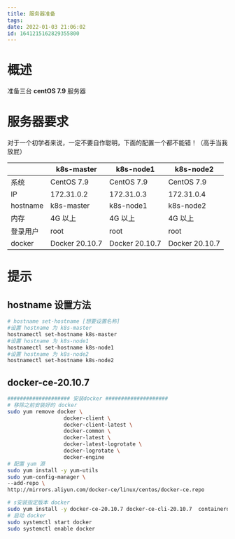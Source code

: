 ```yaml
---
title: 服务器准备
tags: 
date: 2022-01-03 21:06:02
id: 1641215162829355800
---
```

# 概述

准备三台 **centOS 7.9** 服务器

# 服务器要求

对于一个初学者来说，一定不要自作聪明，下面的配置一个都不能错！（高手当我放屁）

|          | k8s-master     | k8s-node1      | k8s-node2      |
| -------- | -------------- | -------------- | -------------- |
| 系统     | CentOS 7.9     | CentOS 7.9     | CentOS 7.9     |
| IP       | 172.31.0.2     | 172.31.0.3     | 172.31.0.4     |
| hostname | k8s-master     | k8s-node1      | k8s-node2      |
| 内存     | 4G 以上        | 4G 以上        | 4G 以上        |
| 登录用户 | root           | root           | root           |
| docker   | Docker 20.10.7 | Docker 20.10.7 | Docker 20.10.7 |

# 提示

## hostname 设置方法

```sh
# hostname set-hostname [想要设置名称]
#设置 hostname 为 k8s-master
hostnamectl set-hostname k8s-master
#设置 hostname 为 k8s-node1
hostnamectl set-hostname k8s-node1
#设置 hostname 为 k8s-node2
hostnamectl set-hostname k8s-node2
```

## docker-ce-20.10.7

```sh
#################### 安装docker ####################
# 移除之前安装好的 docker
sudo yum remove docker \
                  docker-client \
                  docker-client-latest \
                  docker-common \
                  docker-latest \
                  docker-latest-logrotate \
                  docker-logrotate \
                  docker-engine
# 配置 yum 源
sudo yum install -y yum-utils
sudo yum-config-manager \
--add-repo \
http://mirrors.aliyun.com/docker-ce/linux/centos/docker-ce.repo

# s安装指定版本 docker 
sudo yum install -y docker-ce-20.10.7 docker-ce-cli-20.10.7  containerd.io-1.4.6
# 启动 docker
sudo systemctl start docker
sudo systemctl enable docker
```















